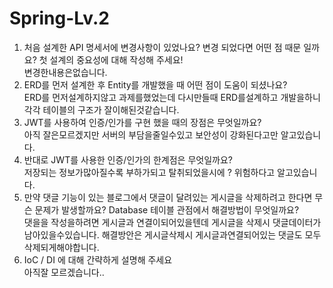 # Spring-Lv.2
1. 처음 설계한 API 명세서에 변경사항이 있었나요? 
변경 되었다면 어떤 점 때문 일까요? 첫 설계의 중요성에 대해 작성해 주세요!<br>
  변경한내용은없습니다.<br>
2. ERD를 먼저 설계한 후 Entity를 개발했을 때 어떤 점이 도움이 되셨나요?<br>
  ERD를 먼저설계하지않고 과제를했었는데 
  다시만들때 ERD를설계하고 개발을하니 각각 테이블의 구조가 잘이해된것같습니다.<br>
3. JWT를 사용하여 인증/인가를 구현 했을 때의 장점은 무엇일까요?<br>
  아직 잘은모르겠지만 서버의 부담을줄일수있고 보안성이 강화된다고만 알고있습니다.<br>
4. 반대로 JWT를 사용한 인증/인가의 한계점은 무엇일까요?<br>
  저장되는 정보가많아질수록 부하가되고 탈취되었을시에 ? 위험하다고 알고있습니다.<br>
5. 만약 댓글 기능이 있는 블로그에서 댓글이 달려있는 게시글을 삭제하려고 한다면 무슨 문제가 발생할까요? Database 테이블 관점에서 해결방법이 무엇일까요?<br>
  댓을을 작성을하려면 게시글과 연결이되어있을텐데 게시글을 삭제시 댓글데이터가 남아있을수있습니다. 해결방안은 게시글삭제시 게시글과연결되어있는 댓글도 모두삭제되게해야합니다.<br>
6. IoC / DI 에 대해 간략하게 설명해 주세요<br>
  아직잘 모르겠습니다..<br>
